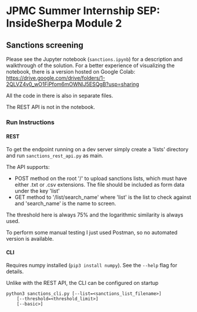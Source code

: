 # JPMC Summer Internship SEP: InsideSherpa Module 2

## Sanctions screening

Please see the Jupyter notebook (`sanctions.ipynb`) for a description and
walkthrough of the solution. For a better experience of visualizing the notebook,
there is a version hosted on Google Colab: https://drive.google.com/drive/folders/1-2QLVZ4v0_wO1FiPfom6mOWNlJ5ESQgB?usp=sharing

All the code in there is also in separate files.

The REST API is not in the notebook.

### Run Instructions

#### REST

To get the endpoint running on a dev server simply create a 'lists' directory and run
`sanctions_rest_api.py` as main.

The API supports:

- POST method on the root '/' to upload sanctions lists, which must have
  either .txt or .csv extensions. The file should be included as form data under the key
  'list'
- GET method to '/list/search_name' where 'list' is
  the list to check against and 'search_name' is the name to screen.

The threshold here is always 75% and the logarithmic similarity is always used.

To perform some manual testing I just used Postman, so no automated version is available.

#### CLI

Requires numpy installed (`pip3 install numpy`). See the `--help` flag for details.

Unlike with the REST API, the CLI can be configured on startup

```
python3 sanctions_cli.py [--list=<sanctions_list_filename>]
    [--threshold=<threshold_limit>]
    [--basic>]
```
